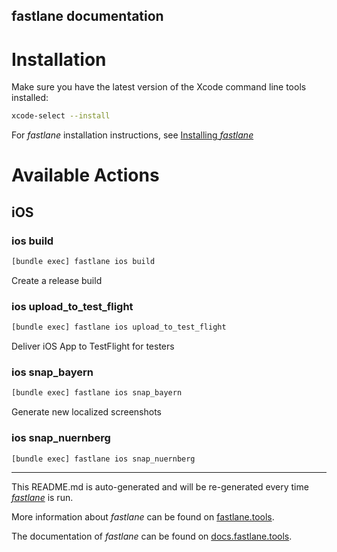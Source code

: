 fastlane documentation
----

# Installation

Make sure you have the latest version of the Xcode command line tools installed:

```sh
xcode-select --install
```

For _fastlane_ installation instructions, see [Installing _fastlane_](https://docs.fastlane.tools/#installing-fastlane)

# Available Actions

## iOS

### ios build

```sh
[bundle exec] fastlane ios build
```

Create a release build

### ios upload_to_test_flight

```sh
[bundle exec] fastlane ios upload_to_test_flight
```

Deliver iOS App to TestFlight for testers

### ios snap_bayern

```sh
[bundle exec] fastlane ios snap_bayern
```

Generate new localized screenshots

### ios snap_nuernberg

```sh
[bundle exec] fastlane ios snap_nuernberg
```



----

This README.md is auto-generated and will be re-generated every time [_fastlane_](https://fastlane.tools) is run.

More information about _fastlane_ can be found on [fastlane.tools](https://fastlane.tools).

The documentation of _fastlane_ can be found on [docs.fastlane.tools](https://docs.fastlane.tools).
